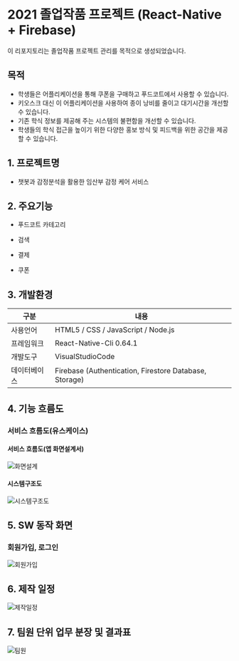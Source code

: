# 2021 졸업작품 프로젝트 (React-Native + Firebase)

이 리포지토리는 졸업작품 프로젝트 관리를 목적으로 생성되었습니다.

## 목적
* 학생들은 어플리케이션을 통해 쿠폰을 구매하고 푸드코트에서 사용할 수 있습니다.
* 키오스크 대신 이 어플리케이션을 사용하여 종이 낭비를 줄이고 대기시간을 개선할 수 있습니다.
* 기존 학식 정보를 제공해 주는 시스템의 불편함을 개선할 수 있습니다.
* 학생들의 학식 접근을 높이기 위한 다양한 홍보 방식 및 피드백을 위한 공간을 제공할 수 있습니다.

## 1. 프로젝트명
* 챗봇과 감정분석을 활용한 임산부 감정 케어 서비스

## 2. 주요기능
* 푸드코트 카테고리

* 검색
  
* 결제

* 쿠폰

## 3. 개발환경
|구분|내용|
|------|---|
|사용언어|HTML5 / CSS / JavaScript / Node.js|
|프레임워크|React-Native-Cli 0.64.1|
|개발도구|VisualStudioCode|
|데이터베이스|Firebase (Authentication, Firestore Database, Storage)|


## 4. 기능 흐름도
### 서비스 흐름도(유스케이스)
#### 서비스 흐름도(앱 화면설계서)
![화면설계](https://github.com/LEE-Hye/FoodCourt/assets/91482127/2647d66a-7142-4f83-bc31-291d1fb793c9)
#### 시스템구조도
![시스템구조도](https://github.com/LEE-Hye/FoodCourt/assets/91482127/f0511b92-bd72-4bb1-b532-383063fc9429)


## 5. SW 동작 화면

### 회원가입, 로그인
![회원가입](https://github.com/LEE-Hye/FoodCourt/assets/91482127/efe43616-58a2-4fdc-abeb-b12d8712902f)



## 6. 제작 일정
![제작일정](https://github.com/LEE-Hye/FoodCourt/assets/91482127/398b0368-8724-42df-9590-7b910bd9ddf8)


## 7. 팀원 단위 업무 분장 및 결과표
![팀원](https://github.com/LEE-Hye/FoodCourt/assets/91482127/b06df373-75f0-420f-9af9-6266a4faec5e)


